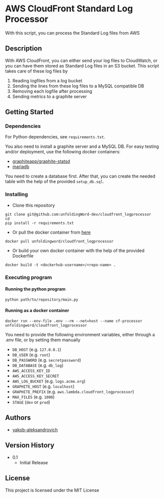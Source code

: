 # AWS CloudFront Standard Log Processor

With this script, you can process the Standard Log files from AWS

## Description

With AWS CloudFront, you can either send your log files to CloudWatch, 
or you can have them stored as Standard Log files in an S3 bucket. 
This script takes care of these log files by
1) Reading logfiles from a log bucket
2) Sending the lines from these log files to a MySQL compatible DB
3) Removing each logfile after processing
4) Sending metrics to a graphite server 

## Getting Started

### Dependencies

For Python dependencies, see `requirements.txt`.

You also need to install a graphite server and a MySQL DB. 
For easy testing and/or deployment, use the following docker containers:
- [graphiteapp/graphite-statsd](https://hub.docker.com/r/graphiteapp/graphite-statsd)
- [mariadb](https://hub.docker.com/_/mariadb)

You need to create a database first. After that, you can create the needed 
table with the help of the provided `setup_db.sql`.

### Installing

- Clone this repository
```
git clone git@github.com:unfoldingWord-dev/cloudfront_logprocessor
cd 
pip install -r requirements.txt
```

- Or pull the docker container from [here](https://hub.docker.com/r/unfoldingword/cloudfront_logprocessor)
```
docker pull unfoldingword/cloudfront_logprocessor
```

- Or build your own docker container with the help of the provided Dockerfile
```
docker build -t <dockerhub-username>/<repo-name> .
```

### Executing program
#### Running the python program
```
python path/to/repository/main.py
```

#### Running as a docker container
```
docker run --env-file .env --rm --net=host --name cf-processor unfoldingword/cloudfront_logprocessor
```

You need to provide the following environment variables, 
either through a .env file, or by setting them manually

- `DB_HOST` (e.g. `127.0.0.1`)
- `DB_USER` (e.g. `root`)
- `DB_PASSWORD` (e.g. `secretpassword`)
- `DB_DATABASE` (e.g. `db_log`)
- `AWS_ACCESS_KEY_ID`
- `AWS_ACCESS_KEY_SECRET`
- `AWS_LOG_BUCKET` (e.g. `logs.acme.org`)
- `GRAPHITE_HOST` (e.g. `localhost`)
- `GRAPHITE_PREFIX` (e.g. `aws.lambda.cloudfront_logprocessor`)
- `MAX_FILES` (e.g. `1000`)
- `STAGE` (`dev` or `prod`)

## Authors

- [yakob-aleksandrovich ](https://github.com/yakob-aleksandrovich)

## Version History

* 0.1
    * Initial Release

## License

This project is licensed under the MIT License